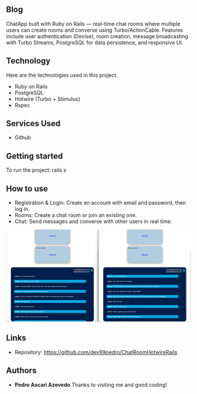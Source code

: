## Blog
ChatApp built with Ruby on Rails — real-time chat rooms where multiple users can create rooms and converse using Turbo/ActionCable. Features include user authentication (Devise), room creation, message broadcasting with Turbo Streams, PostgreSQL for data persistence, and responsive UI.

## Technology 

Here are the technologies used in this project.

* Ruby on Rails
* PostgreSQL
* Hotwire (Turbo + Stimulus)
* Rspec
  

## Services Used

* Github

## Getting started

To run the project:
rails s

## How to use

* Registration & Login: Create an account with email and password, then log in.
* Rooms: Create a chat room or join an existing one.
* Chat: Send messages and converse with other users in real time.

![Initial image](https://github.com/dev99pedro/ChatRoomHotwireRails/blob/main/app/assets/images/ofcchat.png)


## Links
  - Repository: https://github.com/dev99pedro/ChatRoomHotwireRails
  ## Authors

  * **Pedro Ascari Azevedo** 
  Thanks to visiting me and good coding!
